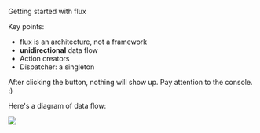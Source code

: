 Getting started with flux

Key points:

 - flux is an architecture, not a framework
 - **unidirectional** data flow
 - Action creators
 - Dispatcher: a singleton

After clicking the button, nothing will show up. Pay attention to the console. :)

Here's a diagram of data flow:

<img src="../examples/snapshots/snapshot19/flux.png">
